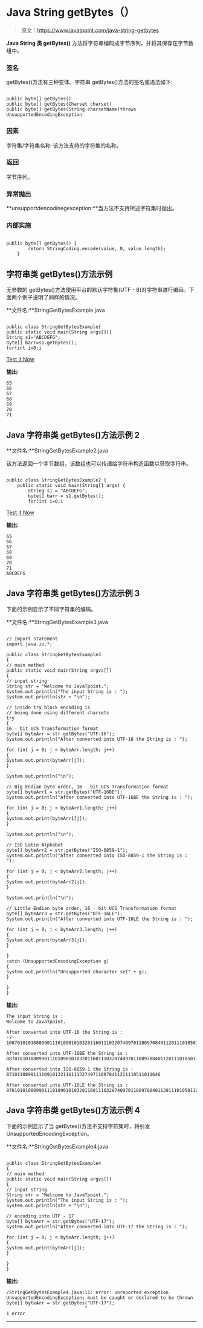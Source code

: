 # Java String getBytes（）

> 原文：<https://www.javatpoint.com/java-string-getbytes>

**Java String 类 getBytes()** 方法将字符串编码成字节序列，并将其保存在字节数组中。

### 签名

getBytes()方法有三种变体。字符串 getBytes()方法的签名或语法如下:

```

public byte[] getBytes()
public byte[] getBytes(Charset charset)
public byte[] getBytes(String charsetName)throws UnsupportedEncodingException

```

### 因素

字符集/字符集名称-该方法支持的字符集的名称。

### 返回

字节序列。

### 异常抛出

**unsupportdencodinegexception:**当方法不支持所述字符集时抛出。

### 内部实施

```

public byte[] getBytes() {  
        return StringCoding.encode(value, 0, value.length);  
    }  

```

## 字符串类 getBytes()方法示例

无参数的 getBytes()方法使用平台的默认字符集(UTF - 8)对字符串进行编码。下面两个例子说明了同样的情况。

**文件名:**StringGetBytesExample.java

```

public class StringGetBytesExample{
public static void main(String args[]){
String s1="ABCDEFG";
byte[] barr=s1.getBytes();
for(int i=0;i
```

[Test it Now](https://www.javatpoint.com/opr/test.jsp?filename=StringGetBytesExample)

**输出:**

```
65
66
67
68
69
70
71

```

## Java 字符串类 getBytes()方法示例 2

**文件名:**StringGetBytesExample2.java

该方法返回一个字节数组，该数组也可以传递给字符串构造函数以获取字符串。

```

public class StringGetBytesExample2 {
	public static void main(String[] args) {
		String s1 = "ABCDEFG";
		byte[] barr = s1.getBytes();
		for(int i=0;i
```

[Test it Now](https://www.javatpoint.com/opr/test.jsp?filename=StringGetBytesExample2)

**输出:**

```
65
66
67
68
69
70
71
ABCDEFG

```

## Java 字符串类 getBytes()方法示例 3

下面的示例显示了不同字符集的编码。

**文件名:**StringGetBytesExample3.java

```

// Import statement
import java.io.*;

public class StringGetBytesExample3 
{
// main method
public static void main(String argvs[])
{
// input string
String str = "Welcome to JavaTpoint.";
System.out.println("The input String is : ");
System.out.println(str + "\n");

// inside try block encoding is 
// being done using different charsets
try
{
16 - bit UCS Transformation format
byte[] byteArr = str.getBytes("UTF-16");
System.out.println("After converted into UTF-16 the String is : ");

for (int j = 0; j < byteArr.length; j++) 
{
System.out.print(byteArr[j]);
}

System.out.println("\n");

// Big Endian byte order, 16 - bit UCS Transformation format
byte[] byteArr1 = str.getBytes("UTF-16BE");
System.out.println("After converted into UTF-16BE the String is : ");

for (int j = 0; j < byteArr1.length; j++) 
{
System.out.print(byteArr1[j]);
}

System.out.println("\n");

// ISO Latin Alphabet
byte[] byteArr2 = str.getBytes("ISO-8859-1");
System.out.println("After converted into ISO-8859-1 the String is : ");

for (int j = 0; j < byteArr2.length; j++) 
{
System.out.print(byteArr2[j]);
}

System.out.println("\n");

// Little Endian byte order, 16 - bit UCS Transformation format
byte[] byteArr3 = str.getBytes("UTF-16LE");
System.out.println("After converted into UTF-16LE the String is : ");

for (int j = 0; j < byteArr3.length; j++) 
{
System.out.print(byteArr3[j]);
}

}
catch (UnsupportedEncodingException g) 
{
System.out.println("Unsupported character set" + g);
}

}
}

```

**输出:**

```
The input String is : 
Welcome to JavaTpoint.

After converted into UTF-16 the String is : 
-2-10870101010809901110109010103201160111032074097011809708401120111010501100116046

After converted into UTF-16BE the String is : 
0870101010809901110109010103201160111032074097011809708401120111010501100116046

After converted into ISO-8859-1 the String is : 
871011089911110910132116111327497118978411211110511011646

After converted into UTF-16LE the String is : 
8701010108099011101090101032011601110320740970118097084011201110105011001160460

```

## Java 字符串类 getBytes()方法示例 4

下面的示例显示了当 getBytes()方法不支持字符集时，将引发 UnsupportedEncodingException。

**文件名:**StringGetBytesExample4.java

```

public class StringGetBytesExample4
{
// main method
public static void main(String argvs[])
{
// input string
String str = "Welcome to JavaTpoint.";
System.out.println("The input String is : ");
System.out.println(str + "\n");

// encoding into UTF - 17
byte[] byteArr = str.getBytes("UTF-17");
System.out.println("After converted into UTF-17 the String is : ");

for (int j = 0; j < byteArr.length; j++) 
{
System.out.print(byteArr[j]);
}

}
}

```

**输出:**

```
/StringGetBytesExample4.java:11: error: unreported exception UnsupportedEncodingException; must be caught or declared to be thrown
byte[] byteArr = str.getBytes("UTF-17");
                             ^
1 error

```

* * *